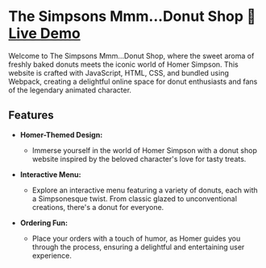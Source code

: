 # The Simpsons Mmm...Donut Shop 🍩 [Live Demo](https://nate0h.github.io/Restaurant-Page/)

Welcome to The Simpsons Mmm...Donut Shop, where the sweet aroma of freshly baked donuts meets the iconic world of Homer Simpson. This website is crafted with JavaScript, HTML, CSS, and bundled using Webpack, creating a delightful online space for donut enthusiasts and fans of the legendary animated character.

## Features

- **Homer-Themed Design:**
  - Immerse yourself in the world of Homer Simpson with a donut shop website inspired by the beloved character's love for tasty treats.

- **Interactive Menu:**
  - Explore an interactive menu featuring a variety of donuts, each with a Simpsonesque twist. From classic glazed to unconventional creations, there's a donut for everyone.

- **Ordering Fun:**
  - Place your orders with a touch of humor, as Homer guides you through the process, ensuring a delightful and entertaining user experience.

